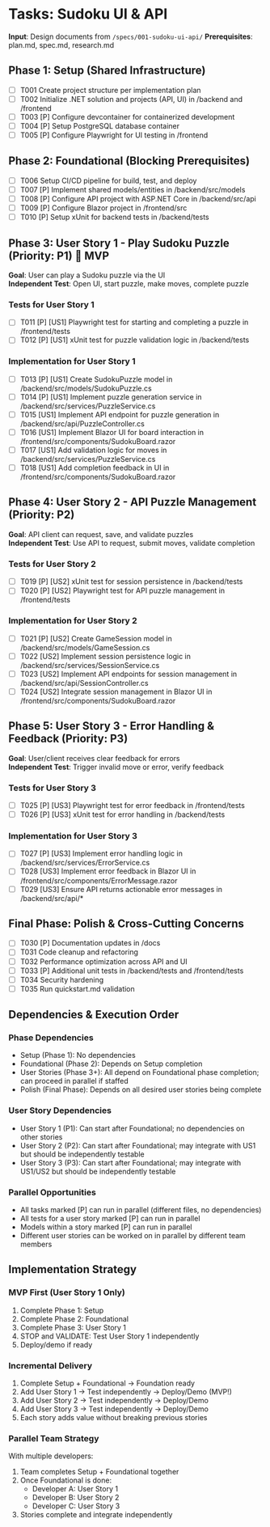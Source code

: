 # Tasks: Sudoku UI & API

**Input**: Design documents from `/specs/001-sudoku-ui-api/`
**Prerequisites**: plan.md, spec.md, research.md

## Phase 1: Setup (Shared Infrastructure)

- [ ] T001 Create project structure per implementation plan
- [ ] T002 Initialize .NET solution and projects (API, UI) in /backend and /frontend
- [ ] T003 [P] Configure devcontainer for containerized development
- [ ] T004 [P] Setup PostgreSQL database container
- [ ] T005 [P] Configure Playwright for UI testing in /frontend

## Phase 2: Foundational (Blocking Prerequisites)

- [ ] T006 Setup CI/CD pipeline for build, test, and deploy
- [ ] T007 [P] Implement shared models/entities in /backend/src/models
- [ ] T008 [P] Configure API project with ASP.NET Core in /backend/src/api
- [ ] T009 [P] Configure Blazor project in /frontend/src
- [ ] T010 [P] Setup xUnit for backend tests in /backend/tests

## Phase 3: User Story 1 - Play Sudoku Puzzle (Priority: P1) 🎯 MVP

**Goal**: User can play a Sudoku puzzle via the UI  
**Independent Test**: Open UI, start puzzle, make moves, complete puzzle

### Tests for User Story 1

- [ ] T011 [P] [US1] Playwright test for starting and completing a puzzle in /frontend/tests
- [ ] T012 [P] [US1] xUnit test for puzzle validation logic in /backend/tests

### Implementation for User Story 1

- [ ] T013 [P] [US1] Create SudokuPuzzle model in /backend/src/models/SudokuPuzzle.cs
- [ ] T014 [P] [US1] Implement puzzle generation service in /backend/src/services/PuzzleService.cs
- [ ] T015 [US1] Implement API endpoint for puzzle generation in /backend/src/api/PuzzleController.cs
- [ ] T016 [US1] Implement Blazor UI for board interaction in /frontend/src/components/SudokuBoard.razor
- [ ] T017 [US1] Add validation logic for moves in /backend/src/services/PuzzleService.cs
- [ ] T018 [US1] Add completion feedback in UI in /frontend/src/components/SudokuBoard.razor

## Phase 4: User Story 2 - API Puzzle Management (Priority: P2)

**Goal**: API client can request, save, and validate puzzles  
**Independent Test**: Use API to request, submit moves, validate completion

### Tests for User Story 2

- [ ] T019 [P] [US2] xUnit test for session persistence in /backend/tests
- [ ] T020 [P] [US2] Playwright test for API puzzle management in /frontend/tests

### Implementation for User Story 2

- [ ] T021 [P] [US2] Create GameSession model in /backend/src/models/GameSession.cs
- [ ] T022 [US2] Implement session persistence logic in /backend/src/services/SessionService.cs
- [ ] T023 [US2] Implement API endpoints for session management in /backend/src/api/SessionController.cs
- [ ] T024 [US2] Integrate session management in Blazor UI in /frontend/src/components/SudokuBoard.razor

## Phase 5: User Story 3 - Error Handling & Feedback (Priority: P3)

**Goal**: User/client receives clear feedback for errors  
**Independent Test**: Trigger invalid move or error, verify feedback

### Tests for User Story 3

- [ ] T025 [P] [US3] Playwright test for error feedback in /frontend/tests
- [ ] T026 [P] [US3] xUnit test for error handling in /backend/tests

### Implementation for User Story 3

- [ ] T027 [P] [US3] Implement error handling logic in /backend/src/services/ErrorService.cs
- [ ] T028 [US3] Implement error feedback in Blazor UI in /frontend/src/components/ErrorMessage.razor
- [ ] T029 [US3] Ensure API returns actionable error messages in /backend/src/api/*

## Final Phase: Polish & Cross-Cutting Concerns

- [ ] T030 [P] Documentation updates in /docs
- [ ] T031 Code cleanup and refactoring
- [ ] T032 Performance optimization across API and UI
- [ ] T033 [P] Additional unit tests in /backend/tests and /frontend/tests
- [ ] T034 Security hardening
- [ ] T035 Run quickstart.md validation

## Dependencies & Execution Order

### Phase Dependencies

- Setup (Phase 1): No dependencies
- Foundational (Phase 2): Depends on Setup completion
- User Stories (Phase 3+): All depend on Foundational phase completion; can proceed in parallel if staffed
- Polish (Final Phase): Depends on all desired user stories being complete

### User Story Dependencies

- User Story 1 (P1): Can start after Foundational; no dependencies on other stories
- User Story 2 (P2): Can start after Foundational; may integrate with US1 but should be independently testable
- User Story 3 (P3): Can start after Foundational; may integrate with US1/US2 but should be independently testable

### Parallel Opportunities

- All tasks marked [P] can run in parallel (different files, no dependencies)
- All tests for a user story marked [P] can run in parallel
- Models within a story marked [P] can run in parallel
- Different user stories can be worked on in parallel by different team members

## Implementation Strategy

### MVP First (User Story 1 Only)

1. Complete Phase 1: Setup
2. Complete Phase 2: Foundational
3. Complete Phase 3: User Story 1
4. STOP and VALIDATE: Test User Story 1 independently
5. Deploy/demo if ready

### Incremental Delivery

1. Complete Setup + Foundational → Foundation ready
2. Add User Story 1 → Test independently → Deploy/Demo (MVP!)
3. Add User Story 2 → Test independently → Deploy/Demo
4. Add User Story 3 → Test independently → Deploy/Demo
5. Each story adds value without breaking previous stories

### Parallel Team Strategy

With multiple developers:

1. Team completes Setup + Foundational together
2. Once Foundational is done:
   - Developer A: User Story 1
   - Developer B: User Story 2
   - Developer C: User Story 3
3. Stories complete and integrate independently
